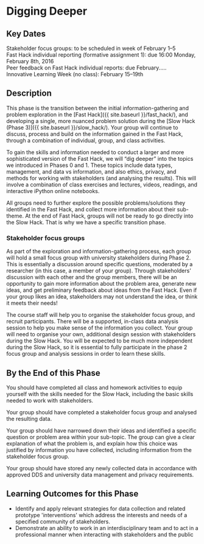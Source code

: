 # Digging Deeper 



## Key Dates

Stakeholder focus groups: to be scheduled in week of  February 1&ndash;5<br/>
Fast Hack individual reporting (formative assignment 1): due 16:00 Monday, February 8th, 2016<br/>
Peer feedback on Fast Hack individual reports: due February.....<br/>
Innovative Learning Week (no class): February 15&ndash;19th<br/>

## Description

This phase is the transition between the initial information-gathering and problem exploration in the  [Fast Hack]({{ site.baseurl }}/fast_hack/), and developing a single, more nuanced problem solution during the [Slow Hack (Phase 3)]({{ site.baseurl }}/slow_hack/). Your group will continue to discuss, process and build on the information gained in the Fast Hack, through a combination of individual, group, and class activities.

To gain the skills and information needed to conduct a larger and more sophisticated version of the Fast Hack, we will “dig deeper” into the topics we introduced in Phases 0 and 1. These topics include data types, management, and data vs information, and also ethics, privacy, and methods for working with stakeholders (and analysing the results). This will involve a combination of class exercises and lectures, videos, readings, and interactive iPython online notebooks. 

All groups need to further explore the possible problems/solutions they identified in the Fast Hack, and collect more information about their sub-theme. At the end of Fast Hack, groups will not be ready to go directly into the Slow Hack. That is why we have a specific transition phase.

### Stakeholder focus groups

As part of the exploration and information-gathering process, each group will hold a small focus group with university stakeholders during Phase 2. This is essentially a discussion around specific questions, moderated by a researcher (in this case, a member of your group). Through stakeholders’ discussion with each other and the group members, there will be an opportunity to gain more information about the problem area, generate new ideas, and get preliminary feedback about ideas from the Fast Hack. Even if your group likes an idea, stakeholders may not understand the idea, or think it meets their needs! 

The course staff will help you to organise the stakeholder focus group, and recruit participants. There will be a supported, in-class data analysis session to help you make sense of the information you collect. Your group will need to organise your own, additional design session with stakeholders during the Slow Hack. You will be expected to be much more independent during the Slow Hack, so it is essential to fully participate in the phase 2 focus group and analysis sessions in order to learn these skills.


## By the End of this Phase

You should have completed all class and homework activities to equip yourself with the skills needed for the Slow Hack, including the basic skills needed to work with stakeholders.

Your group should have completed a stakeholder focus group and analysed the resulting data.

Your group should have narrowed down their ideas and identified a specific question or problem area within your sub-topic. The group can give a clear explanation of what the problem is, and explain how this choice was justified by information you have collected, including information from the stakeholder focus group.

Your group should have stored any newly collected data in accordance with approved DDS and university data management and privacy requirements. 


## Learning Outcomes for this Phase

* Identify and apply relevant strategies for data collection and related prototype 'interventions' which address the interests and needs of a specified community of stakeholders.
* Demonstrate an ability to work in an interdisciplinary team and to act in a professional manner when interacting with stakeholders and the public
